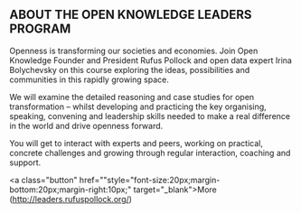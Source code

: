 ---
---

 <h2>ABOUT THE OPEN KNOWLEDGE LEADERS PROGRAM</h2>

<p> Openness is transforming our societies and economies. Join Open Knowledge Founder and President Rufus Pollock and open data expert Irina Bolychevsky on this course exploring the ideas, possibilities and communities in this rapidly growing space.

We will examine the detailed reasoning and case studies for open transformation – whilst developing and practicing the key organising, speaking, convening and leadership skills needed to make a real difference in the world and drive openness forward.

You will get to interact with experts and peers, working on practical, concrete challenges and growing through regular interaction, coaching and support.</p>

<a class="button" href=""style="font-size:20px;margin-bottom:20px;margin-right:10px;" target="_blank">More</a> (http://leaders.rufuspollock.org/)
